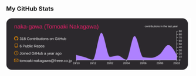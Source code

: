 ### My GitHub Stats

[![](https://raw.githubusercontent.com/naka-gawa/naka-gawa/main/profile-summary-card-output/monokai/0-profile-details.svg)](https://github.com/vn7n24fzkq/github-profile-summary-cards)

<!--
**naka-gawa/naka-gawa** is a ✨ _special_ ✨ repository because its `README.md` (this file) appears on your GitHub profile.

Here are some ideas to get you started:

- 🔭 I’m currently working on ...
- 🌱 I’m currently learning ...
- 👯 I’m looking to collaborate on ...
- 🤔 I’m looking for help with ...
- 💬 Ask me about ...
- 📫 How to reach me: ...
- 😄 Pronouns: ...
- ⚡ Fun fact: ...
-->
